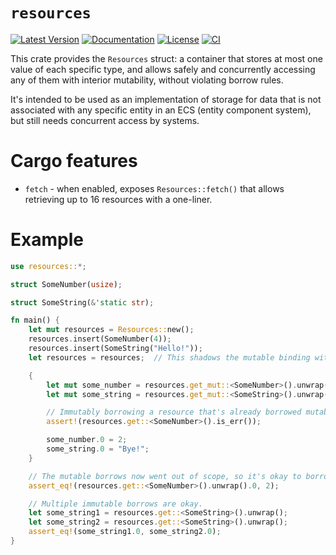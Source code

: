 # `resources`
[![Latest Version]][crates.io]
[![Documentation]][docs.rs]
[![License]](LICENSE.md)
[![CI]][CI link]

[Latest Version]: https://img.shields.io/crates/v/resources.svg
[crates.io]: https://crates.io/crates/resources
[Documentation]: https://docs.rs/resources/badge.svg
[docs.rs]: https://docs.rs/resources
[License]: https://img.shields.io/crates/l/resources.svg
[CI]: https://github.com/Ratysz/resources/workflows/CI/badge.svg?branch=master
[CI link]: https://github.com/Ratysz/resources/actions?query=workflow%3ACI

This crate provides the `Resources` struct:
a container that stores at most one value of each specific type,
and allows safely and concurrently accessing any of them with interior mutability,
without violating borrow rules.

It's intended to be used as an implementation of storage for data that is not
associated with any specific entity in an ECS (entity component system),
but still needs concurrent access by systems.

# Cargo features

- `fetch` - when enabled, exposes `Resources::fetch()` that allows
retrieving up to 16 resources with a one-liner.

# Example

```rust
use resources::*;

struct SomeNumber(usize);

struct SomeString(&'static str);

fn main() {
    let mut resources = Resources::new();
    resources.insert(SomeNumber(4));
    resources.insert(SomeString("Hello!"));
    let resources = resources;  // This shadows the mutable binding with an immutable one.

    {
        let mut some_number = resources.get_mut::<SomeNumber>().unwrap();
        let mut some_string = resources.get_mut::<SomeString>().unwrap();

        // Immutably borrowing a resource that's already borrowed mutably is not allowed.
        assert!(resources.get::<SomeNumber>().is_err());

        some_number.0 = 2;
        some_string.0 = "Bye!";
    }

    // The mutable borrows now went out of scope, so it's okay to borrow again however needed.
    assert_eq!(resources.get::<SomeNumber>().unwrap().0, 2);

    // Multiple immutable borrows are okay.
    let some_string1 = resources.get::<SomeString>().unwrap();
    let some_string2 = resources.get::<SomeString>().unwrap();
    assert_eq!(some_string1.0, some_string2.0);
}
```